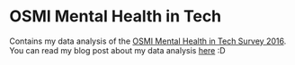# OSMI Mental Health in Tech

Contains my data analysis of the [OSMI Mental Health in Tech Survey 2016](https://osmihelp.org/research/). You can read my blog post about my data analysis [here](https://medium.com/@tfluffm/data-and-mental-health-the-osmi-survey-2016-39a3d308ac2f#.bnk3yzkw5) :D
